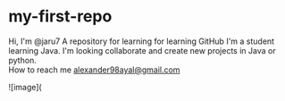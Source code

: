 # my-first-repo
Hi, I'm @jaru7
A repository for learning for learning GitHub 
I'm a student learning Java. 
I'm looking collaborate and create new projects in Java or python.  
How to reach me alexander98ayal@gmail.com 


![image](


